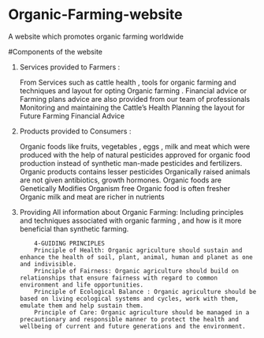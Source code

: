 # Organic-Farming-website
A website which promotes organic farming worldwide

#Components of the website

1. Services provided to Farmers :

      From Services such as cattle health , tools for organic farming and techniques and layout for opting Organic farming . 
      Financial advice or Farming plans advice are also provided  from our team of professionals 
      Monitoring and maintaining the Cattle’s  Health 
      Planning the layout for Future Farming
      Financial Advice


2. Products provided to Consumers :

      Organic foods like fruits, vegetables , eggs , milk and meat which were produced with the help of natural pesticides approved for organic food production instead of synthetic man-made pesticides and fertilizers.
      Organic products contains lesser pesticides
      Organically raised animals are not given antibiotics, growth hormones.
      Organic foods are Genetically Modifies Organism free 
      Organic food is often fresher 
      Organic milk and meat are richer in nutrients


3. Providing All information about Organic Farming:
       Including principles and techniques associated with organic farming , and how is it more beneficial than synthetic farming.

           4-GUIDING PRINCIPLES 
           Principle of Health: Organic agriculture should sustain and enhance the health of soil, plant, animal, human and planet as one and indivisible.
           Principle of Fairness: Organic agriculture should build on relationships that ensure fairness with regard to common environment and life opportunities.
           Principle of Ecological Balance : Organic agriculture should be based on living ecological systems and cycles, work with them, emulate them and help sustain them.
           Principle of Care: Organic agriculture should be managed in a precautionary and responsible manner to protect the health and wellbeing of current and future generations and the environment.



